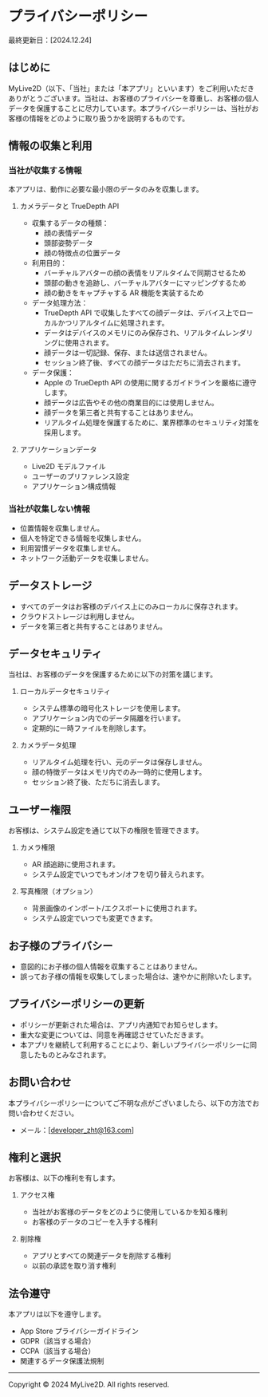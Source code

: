 # プライバシーポリシー

最終更新日：[2024.12.24]

## はじめに

MyLive2D（以下、「当社」または「本アプリ」といいます）をご利用いただきありがとうございます。当社は、お客様のプライバシーを尊重し、お客様の個人データを保護することに尽力しています。本プライバシーポリシーは、当社がお客様の情報をどのように取り扱うかを説明するものです。

## 情報の収集と利用

### 当社が収集する情報

本アプリは、動作に必要な最小限のデータのみを収集します。

1. カメラデータと TrueDepth API
   * 収集するデータの種類：
     - 顔の表情データ
     - 頭部姿勢データ
     - 顔の特徴点の位置データ
   * 利用目的：
     - バーチャルアバターの顔の表情をリアルタイムで同期させるため
     - 頭部の動きを追跡し、バーチャルアバターにマッピングするため
     - 顔の動きをキャプチャする AR 機能を実装するため
   * データ処理方法：
     - TrueDepth API で収集したすべての顔データは、デバイス上でローカルかつリアルタイムに処理されます。
     - データはデバイスのメモリにのみ保存され、リアルタイムレンダリングに使用されます。
     - 顔データは一切記録、保存、または送信されません。
     - セッション終了後、すべての顔データはただちに消去されます。
   * データ保護：
     - Apple の TrueDepth API の使用に関するガイドラインを厳格に遵守します。
     - 顔データは広告やその他の商業目的には使用しません。
     - 顔データを第三者と共有することはありません。
     - リアルタイム処理を保護するために、業界標準のセキュリティ対策を採用します。

2. アプリケーションデータ
   - Live2D モデルファイル
   - ユーザーのプリファレンス設定
   - アプリケーション構成情報

### 当社が収集しない情報

- 位置情報を収集しません。
- 個人を特定できる情報を収集しません。
- 利用習慣データを収集しません。
- ネットワーク活動データを収集しません。

## データストレージ

- すべてのデータはお客様のデバイス上にのみローカルに保存されます。
- クラウドストレージは利用しません。
- データを第三者と共有することはありません。

## データセキュリティ

当社は、お客様のデータを保護するために以下の対策を講じます。

1. ローカルデータセキュリティ
   - システム標準の暗号化ストレージを使用します。
   - アプリケーション内でのデータ隔離を行います。
   - 定期的に一時ファイルを削除します。

2. カメラデータ処理
   - リアルタイム処理を行い、元のデータは保存しません。
   - 顔の特徴データはメモリ内でのみ一時的に使用します。
   - セッション終了後、ただちに消去します。

## ユーザー権限

お客様は、システム設定を通じて以下の権限を管理できます。

1. カメラ権限
   - AR 顔追跡に使用されます。
   - システム設定でいつでもオン/オフを切り替えられます。

2. 写真権限（オプション）
   - 背景画像のインポート/エクスポートに使用されます。
   - システム設定でいつでも変更できます。

## お子様のプライバシー

- 意図的にお子様の個人情報を収集することはありません。
- 誤ってお子様の情報を収集してしまった場合は、速やかに削除いたします。

## プライバシーポリシーの更新

- ポリシーが更新された場合は、アプリ内通知でお知らせします。
- 重大な変更については、同意を再確認させていただきます。
- 本アプリを継続して利用することにより、新しいプライバシーポリシーに同意したものとみなされます。

## お問い合わせ

本プライバシーポリシーについてご不明な点がございましたら、以下の方法でお問い合わせください。

- メール：[developer_zht@163.com]

## 権利と選択

お客様は、以下の権利を有します。

1. アクセス権
   - 当社がお客様のデータをどのように使用しているかを知る権利
   - お客様のデータのコピーを入手する権利

2. 削除権
   - アプリとすべての関連データを削除する権利
   - 以前の承認を取り消す権利

## 法令遵守

本アプリは以下を遵守します。

- App Store プライバシーガイドライン
- GDPR（該当する場合）
- CCPA（該当する場合）
- 関連するデータ保護法規制

---

Copyright © 2024 MyLive2D. All rights reserved.
